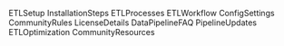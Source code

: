 ETLSetup
InstallationSteps
ETLProcesses
ETLWorkflow
ConfigSettings
CommunityRules
LicenseDetails
DataPipelineFAQ
PipelineUpdates
ETLOptimization
CommunityResources
